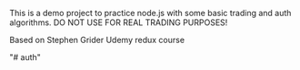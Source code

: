 This is a demo project to practice node.js with some basic trading and auth algorithms. DO NOT USE FOR REAL TRADING PURPOSES!

Based on Stephen Grider Udemy redux course

"# auth"

